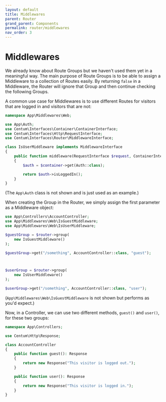 ```yaml
---
layout: default
title: Middlewares
parent: Router
grand_parent: Components
permalink: router/middlewares
nav_order: 3
---
```




# Middlewares

We already know about Route Groups but we haven't used them yet in a meaningful way.
The main purpose of Route Groups is to be able to assign a Middleware to a collection of Routes easily.
By returning `false` in a Middleware, the Router will ignore that Group and then continue checking the following Groups.

A common use case for Middlewares is to use different Routes for visitors that are logged in and visitors that are not:

```php
namespace App\Middlewares\Web;

use App\Auth;
use Centum\Interfaces\Container\ContainerInterface;
use Centum\Interfaces\Http\RequestInterface;
use Centum\Interfaces\Router\MiddlewareInterface;

class IsUserMiddleware implements MiddlewareInterface
{
    public function middleware(RequestInterface $request, ContainerInterface $container): bool
    {
        $auth = $container->get(Auth::class);

        return $auth->isLoggedIn();
    }
}
```

(The `App\Auth` class is not shown and is just used as an example.)

When creating the Group in the Router, we simply assign the first parameter as a Middleware object:

```php
use App\Controllers\AccountController;
use App\Middlewares\Web\IsGuestMiddleware;
use App\Middlewares\Web\IsUserMiddleware;

$guestGroup = $router->group(
    new IsGuestMiddleware()
);

$guestGroup->get("/something", AccountController::class, "guest");



$userGroup = $router->group(
    new IsUserMiddleware()
);

$userGroup->get("/something", AccountController::class, "user");
```

(`App\Middlewares\Web\IsGuestMiddleware` is not shown but performs as you'd expect.)

Now, in a Controller, we can use two different methods, `guest()` and `user()`, for these two groups:

```php
namespace App\Controllers;

use Centum\Http\Response;

class AccountController
{
    public function guest(): Response
    {
        return new Response("This visitor is logged out.");
    }

    public function user(): Response
    {
        return new Response("This visitor is logged in.");
    }
}
```
